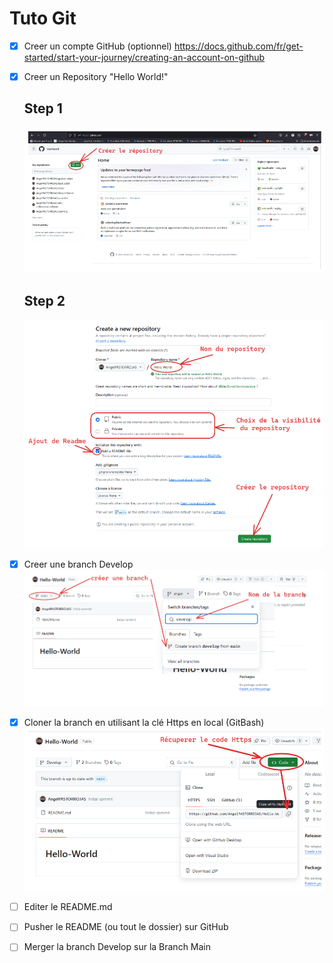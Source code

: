 # Tuto Git

- [x] Creer un compte GitHub (optionnel)
    https://docs.github.com/fr/get-started/start-your-journey/creating-an-account-on-github

- [x] Creer un Repository "Hello World!"
  ## Step 1
  ![1](img/creer-repo.png)
  ## Step 2
  ![2](img/option-repo.png)
- [x] Creer une branch Develop
  ![3](img/new-branch.png)
- [x] Cloner la branch en utilisant la clé Https en local (GitBash)
  ![4](img/save-https.png)
- [ ] Editer le README.md
- [ ] Pusher le README (ou tout le dossier) sur GitHub
- [ ] Merger la branch Develop sur la Branch Main
